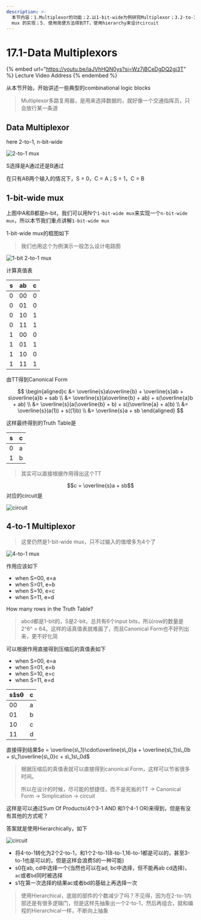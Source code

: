 ```yaml
---
description: >-
  本节内容：1.Multiplexor的功能；2.以1-bit-wide为例研究Multiplexor；3.2-to-1 mux的实现；4. 4-to1
  mux 的实现；5. 使用简便方法得到TT，使用hierarchy来设计circuit
---
```


# 17.1-Data Multiplexors

{% embed url="https://youtu.be/iaJVhHQN0ys?si=Wz7jBCeDgDQ2gi3T" %}
Lecture Video Address
{% endembed %}

从本节开始，开始讲述一些典型的combinational logic blocks

> Multiplexor多路复用器，是用来选择数据的，就好像一个交通指挥员，只会放行某一条道

## Data Multiplexor

here 2-to-1, n-bit-wide

![2-to-1 mux](.image/image-20240613201342017.png)

S选择是A通过还是B通过

在只有AB两个输入的情况下，S = 0，C = A；S = 1，C = B

## 1-bit-wide mux

上图中A和B都是n-bit，我们可以用N个`1-bit-wide mux`来实现一个`n-bit-wide mux`，所以本节我们重点讲解`1-bit-wide mux`

1-bit-wide mux的框图如下

> 我们也用这个为例演示一般怎么设计电路图

![1-bit 2-to-1 mux](.image/image-20240613201414984.png)

计算真值表

| s | ab | c |
| - | -- | - |
| 0 | 00 | 0 |
| 0 | 01 | 0 |
| 0 | 10 | 1 |
| 0 | 11 | 1 |
| 1 | 00 | 0 |
| 1 | 01 | 1 |
| 1 | 10 | 0 |
| 1 | 11 | 1 |

由TT得到Canonical Form

$$
\begin{aligned}c &= \overline{s}a\overline{b} + \overline{s}ab + s\overline{a}b + sab \\ &= \overline{s}(a\overline{b} + ab) + s(\overline{a}b + ab) \\ &= \overline{s}(a(\overline{b} + b) + s((\overline{a} + a)b) \\ &= \overline{s}(a(1)) + s((1)b) \\ &= \overline{s}a + sb \end{aligned}
$$

这样最终得到的Truth Table是

| s | c |
| - | - |
| 0 | a |
| 1 | b |

> 其实可以直接根据作用得出这个TT

$$c = \overline{s}a + sb$$ 对应的circuit是

![circuit](.image/image-20240613202111801.png)

## 4-to-1 Multiplexor

> 这里仍然是1-bit-wide mux，只不过输入的值增多为4个了

![4-to-1 mux](.image/image-20240613202424381.png)

作用应该如下

* when S=00, e=a
* when S=01, e=b
* when S=10, e=c
* when S=11, e=d

How many rows in the Truth Table?

> abcd都是1-bit的，S是2-bit，总共有6个input bits，所以row的数量是2^6^ = 64。这样的话真值表就难画了，而且Canonical Form也不好列出来，更不好化简

可以根据作用直接得到压缩后的真值表如下

* when S=00, e=a
* when S=01, e=b
* when S=10, e=c
* when S=11, e=d

| s~~1~~s~~0~~ | c |
| ------------ | - |
| 00           | a |
| 01           | b |
| 10           | c |
| 11           | d |

直接得到结果$e = \overline{s\_1}\cdot\overline{s\_0}a + \overline{s\_1}s\_0b + s\_1\overline{s\_0}c + s\_1s\_0d$

> 根据压缩后的真值表就可以直接得到canonical Form，这样可以节省很多时间。
>
> 所以在设计的时候，尽可能的想捷径，而不是死板的TT → Canonical Form → Simplication → circuit

这样是可以通过Sum Of Products(4个3-1 AND 和1个4-1 OR)来得到，但是有没有其他的方式呢？

答案就是使用Hierarchically，如下

![circuit](.image/image-20240613202719570.png)

* 将4-to-1转化为2个2-to-1，和1个2-to-1(8-to-1,16-to-1都是可以的，甚至3-to-1也是可以的，但是这样会浪费S的一种可能)
* s0在ab, cd中选择一个(当然也可以在ad, bc中选择，但不能再ab cd选择)，`ac`或者`bd`同时被选择
* s1在第一次选择的结果ac或者bd的基础上再选择一次

> 使用Hierarchical，底层的部件的个数减少了吗？不见得，因为在2-to-1内部还是有很多逻辑门，但是这样先抽象出一个2-to-1，然后再组合，就和编程的Hierarchical一样，不断向上抽象
